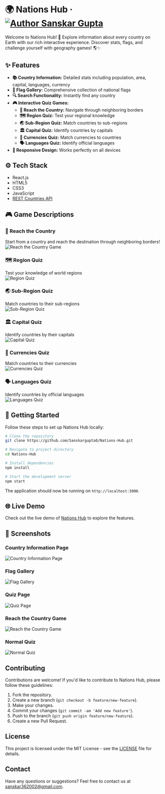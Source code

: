 # 🌍 Nations Hub &middot; [![Author Sanskar Gupta](https://img.shields.io/badge/Author-Sanskar-%3C%3E)](https://github.com/Sanskargupta0)

Welcome to Nations Hub! 🎉 Explore information about every country on Earth with our rich interactive experience. Discover stats, flags, and challenge yourself with geography games! 🌎✨

## ✨ Features

- **📚 Country Information:** Detailed stats including population, area, capital, languages, currency
- **🎌 Flag Gallery:** Comprehensive collection of national flags
- **🔍 Search Functionality:** Instantly find any country
- **🎮 Interactive Quiz Games:**
  - **🧭 Reach the Country:** Navigate through neighboring borders
  - **🗺️ Region Quiz:** Test your regional knowledge
  - **🌏 Sub-Region Quiz:** Match countries to sub-regions
  - **🏛️ Capital Quiz:** Identify countries by capitals
  - **💱 Currencies Quiz:** Match currencies to countries
  - **🗣️ Languages Quiz:** Identify official languages
- **📱 Responsive Design:** Works perfectly on all devices

## ⚙️ Tech Stack

- React.js
- HTML5
- CSS3
- JavaScript
- [REST Countries API](https://restcountries.com/)

## 🎮 Game Descriptions

### 🧭 Reach the Country
Start from a country and reach the destination through neighboring borders!  
![Reach the Country Game](/screenshots/reach-country.png)

### 🗺️ Region Quiz
Test your knowledge of world regions  
![Region Quiz](/screenshots/region-quiz.png)

### 🌏 Sub-Region Quiz
Match countries to their sub-regions  
![Sub-Region Quiz](/screenshots/subregion-quiz.png)

### 🏛️ Capital Quiz
Identify countries by their capitals  
![Capital Quiz](/screenshots/capital-quiz.png)

### 💱 Currencies Quiz
Match countries to their currencies  
![Currencies Quiz](/screenshots/currency-quiz.png)

### 🗣️ Languages Quiz
Identify countries by official languages  
![Languages Quiz](/screenshots/language-quiz.png)

## 🚀 Getting Started

Follow these steps to set up Nations Hub locally:

```bash
# Clone the repository
git clone https://github.com/Sanskargupta0/Nations-Hub.git

# Navigate to project directory
cd Nations-Hub

# Install dependencies
npm install

# Start the development server
npm start
```

The application should now be running on `http://localhost:3000`.

## 🌐 Live Demo

Check out the live demo of [Nations Hub](https://nation-hub-phi.vercel.app) to explore the features.

## 📸 Screenshots

### Country Information Page

![Country Information Page](/screenshots/country-info.png)

### Flag Gallery

![Flag Gallery](/screenshots/flag-gallery.png)

### Quiz Page

![Quiz Page](/screenshots/quiz-page.png)

### Reach the Country Game

![Reach the Country Game](/screenshots/reach-the-country.png)

### Normal Quiz

![Normal Quiz](/screenshots/normal-quiz.png)

## Contributing

Contributions are welcome! If you'd like to contribute to Nations Hub, please follow these guidelines:

1. Fork the repository.
2. Create a new branch (`git checkout -b feature/new-feature`).
3. Make your changes.
4. Commit your changes (`git commit -am 'Add new feature'`).
5. Push to the branch (`git push origin feature/new-feature`).
6. Create a new Pull Request.

## License

This project is licensed under the MIT License - see the [LICENSE](LICENSE) file for details.

## Contact

Have any questions or suggestions? Feel free to contact us at [sanskar362002@gmail.com](mailto:sanskar362002@gmail.com).